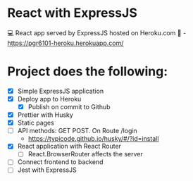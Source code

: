 React with ExpressJS
====

💻 React app served by ExpressJS hosted on Heroku.com
🧙 - https://pgr6101-heroku.herokuapp.com/

# Project does the following:

* [X] Simple ExpressJS application
* [X] Deploy app to Heroku
  * [X] Publish on commit to Github 
* [X] Prettier with Husky
* [X] Static pages
* [ ] API methods: GET POST. On Route /login
  * https://typicode.github.io/husky/#/?id=install
* [X] React application with React Router
  * [ ] React.BrowserRouter affects the server
* [ ] Connect frontend to backend
* [ ] Jest with ExpressJS
